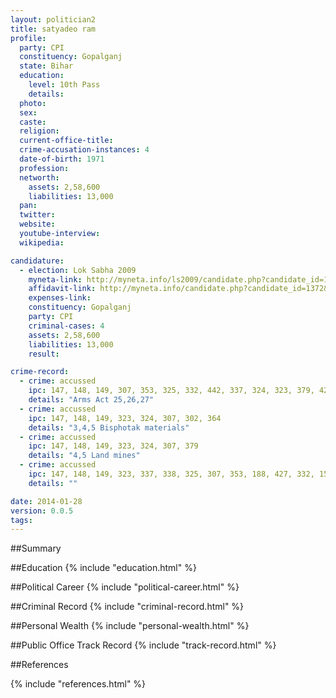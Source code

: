 ```yaml
---
layout: politician2
title: satyadeo ram
profile: 
  party: CPI
  constituency: Gopalganj
  state: Bihar
  education: 
    level: 10th Pass
    details: 
  photo: 
  sex: 
  caste: 
  religion: 
  current-office-title: 
  crime-accusation-instances: 4
  date-of-birth: 1971
  profession: 
  networth: 
    assets: 2,58,600
    liabilities: 13,000
  pan: 
  twitter: 
  website: 
  youtube-interview: 
  wikipedia: 

candidature: 
  - election: Lok Sabha 2009
    myneta-link: http://myneta.info/ls2009/candidate.php?candidate_id=1372
    affidavit-link: http://myneta.info/candidate.php?candidate_id=1372&scan=original
    expenses-link: 
    constituency: Gopalganj 
    party: CPI
    criminal-cases: 4
    assets: 2,58,600
    liabilities: 13,000
    result:  

crime-record: 
  - crime: accussed
    ipc: 147, 148, 149, 307, 353, 325, 332, 442, 337, 324, 323, 379, 427
    details: "Arms Act 25,26,27" 
  - crime: accussed
    ipc: 147, 148, 149, 323, 324, 307, 302, 364
    details: "3,4,5 Bisphotak materials" 
  - crime: accussed
    ipc: 147, 148, 149, 323, 324, 307, 379
    details: "4,5 Land mines" 
  - crime: accussed
    ipc: 147, 148, 149, 323, 337, 338, 325, 307, 353, 188, 427, 332, 152, 153
    details: "" 

date: 2014-01-28
version: 0.0.5
tags: 
---
```

##Summary


##Education
{% include "education.html" %}


##Political Career
{% include "political-career.html" %}


##Criminal Record
{% include "criminal-record.html" %}


##Personal Wealth
{% include "personal-wealth.html" %}


##Public Office Track Record
{% include "track-record.html" %}


##References


{% include "references.html" %}